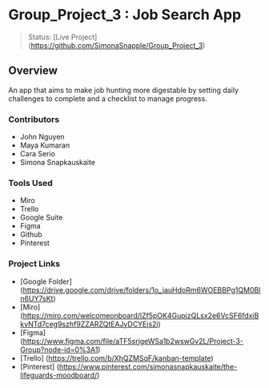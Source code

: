 # Group_Project_3 : Job Search App

> Status: [Live Project]
(https://github.com/SimonaSnapple/Group_Project_3)

## Overview

An app that aims to make job hunting more digestable by setting daily challenges to complete and a checklist to manage progress.

### Contributors

* John Nguyen
* Maya Kumaran
* Cara Serio
* Simona Snapkauskaite

### Tools Used

* Miro
* Trello
* Google Suite
* Figma
* Github
* Pinterest

### Project Links
 - [Google Folder] (https://drive.google.com/drive/folders/1o_jauHdoRm6WOEBBPg1QM0Bln6UY7sKt)
 - [Miro] (https://miro.com/welcomeonboard/lZf5pOK4GupjzQLsx2e6VcSF6fdxiBkvNTd7ceg9szhf9ZZARZQtEAJyDCYEjs2i)
 - [Figma] (https://www.figma.com/file/aTF5srjgeWSa1b2wswGv2L/Project-3-Group?node-id=0%3A1)
 - [Trello] (https://trello.com/b/XhQZMSqF/kanban-template)
 - [Pinterest] (https://www.pinterest.com/simonasnapkauskaite/the-lifeguards-moodboard/)